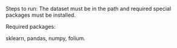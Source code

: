 Steps to run: The dataset must be in the path and required special packages must be installed.

Required packages:

sklearn, pandas, numpy, folium.
